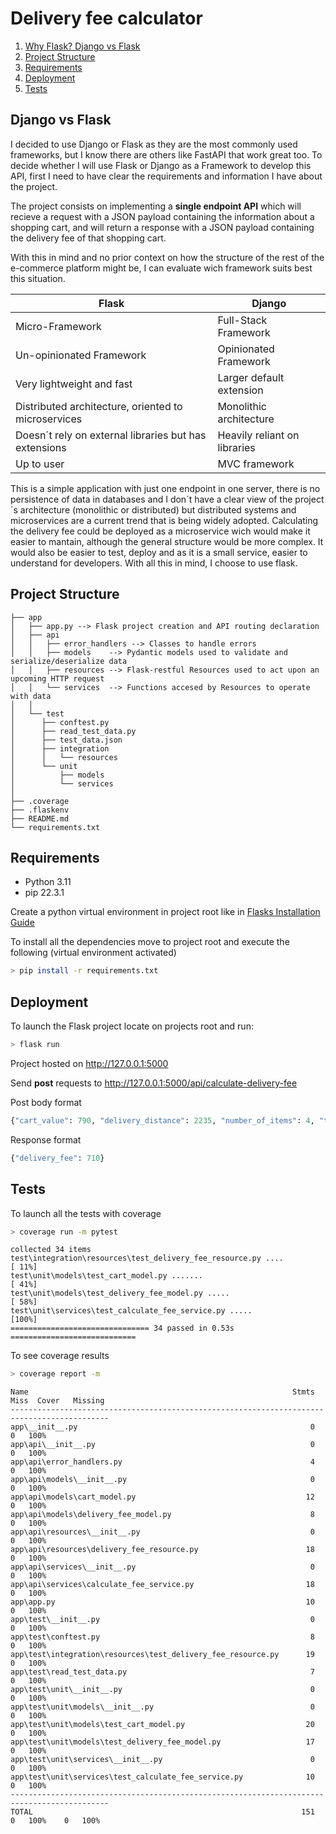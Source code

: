 # Delivery fee calculator <!-- API omit in toc -->
1. [Why Flask? Django vs Flask](#django-vs-flask)
2. [Project Structure](#project-structure)
3. [Requirements](#requirements)
4. [Deployment](#deployment)
5. [Tests](#tests)
   
## Django vs Flask

I decided to use Django or Flask as they are the most commonly used frameworks, but I know there are others like FastAPI that work great too.
To decide whether I will use Flask or Django as a Framework to develop this API, first I need to have clear the requirements and information I have about the project. 

The project consists on implementing a **single endpoint API** which will recieve a request with a JSON payload containing the information about a shopping cart, and will return a response with a JSON payload containing the delivery fee of that shopping cart.

With this in mind and no prior context on how the structure of the rest of the e-commerce platform might be, I can evaluate wich framework suits best this situation.


| Flask                                                     | Django                         |
| ----------------------------------------------------------|--------------------------------|
| Micro-Framework                                           | Full-Stack Framework           |
| Un-opinionated Framework                                  | Opinionated Framework          |
| Very lightweight and fast                                 | Larger default extension       |
| Distributed architecture, oriented to microservices       | Monolithic architecture        |
| Doesn´t rely on external libraries but has extensions     | Heavily reliant on libraries   |
| Up to user                                                | MVC framework                  |


This is a simple application with just one endpoint in one server, there is no persistence of data in databases and I don´t have a clear view of the project´s architecture (monolithic or distributed) but distributed systems and microservices are a current trend that is being widely adopted. Calculating the delivery fee could be deployed as a microservice wich would make it easier to mantain, although the general structure would be more complex. It would also be easier to test, deploy and as it is a small service, easier to understand for developers. With all this in mind, I choose to use flask.


## Project Structure

```
├── app
│   ├── app.py --> Flask project creation and API routing declaration
│   ├── api
│   │   ├── error_handlers --> Classes to handle errors
│   │   ├── models    --> Pydantic models used to validate and serialize/deserialize data
│   │   ├── resources --> Flask-restful Resources used to act upon an upcoming HTTP request
│   │   └── services  --> Functions accesed by Resources to operate with data
│   │
│   └── test
│      ├── conftest.py
│      ├── read_test_data.py
│      ├── test_data.json
│      ├── integration
│      │   └── resources
│      └── unit
│          ├── models
│          └── services
│
├── .coverage
├── .flaskenv
├── README.md
└── requirements.txt
```

## Requirements

- Python 3.11
- pip 22.3.1

Create a python virtual environment in project root like in [Flasks Installation Guide](https://flask.palletsprojects.com/en/2.2.x/installation/)

To install all the dependencies move to project root and execute the following (virtual environment activated)
```bash
> pip install -r requirements.txt
```

## Deployment


To launch the Flask project locate on projects root and run:
```bash
> flask run
```
Project hosted on http://127.0.0.1:5000

Send **post** requests to http://127.0.0.1:5000/api/calculate-delivery-fee

Post body format
```python
{"cart_value": 790, "delivery_distance": 2235, "number_of_items": 4, "time": "2021-10-12T13:00:00Z"}
```
Response format
```python
{"delivery_fee": 710}
```

## Tests
To launch all the tests with coverage
```bash 
> coverage run -m pytest
```
```
collected 34 items                             
test\integration\resources\test_delivery_fee_resource.py ....            [ 11%]
test\unit\models\test_cart_model.py .......                              [ 41%]
test\unit\models\test_delivery_fee_model.py .....                        [ 58%]
test\unit\services\test_calculate_fee_service.py .....                   [100%]
=============================== 34 passed in 0.53s ============================
```
To see coverage results
```bash
> coverage report -m
```
```
Name                                                           Stmts   Miss  Cover   Missing
--------------------------------------------------------------------------------------------
app\__init__.py                                                    0      0   100%
app\api\__init__.py                                                0      0   100%
app\api\error_handlers.py                                          4      0   100%
app\api\models\__init__.py                                         0      0   100%
app\api\models\cart_model.py                                      12      0   100%
app\api\models\delivery_fee_model.py                               8      0   100%
app\api\resources\__init__.py                                      0      0   100%
app\api\resources\delivery_fee_resource.py                        18      0   100%
app\api\services\__init__.py                                       0      0   100%
app\api\services\calculate_fee_service.py                         18      0   100%
app\app.py                                                        10      0   100%
app\test\__init__.py                                               0      0   100%
app\test\conftest.py                                               8      0   100%
app\test\integration\resources\test_delivery_fee_resource.py      19      0   100%
app\test\read_test_data.py                                         7      0   100%
app\test\unit\__init__.py                                          0      0   100%
app\test\unit\models\__init__.py                                   0      0   100%
app\test\unit\models\test_cart_model.py                           20      0   100%
app\test\unit\models\test_delivery_fee_model.py                   17      0   100%
app\test\unit\services\__init__.py                                 0      0   100%
app\test\unit\services\test_calculate_fee_service.py              10      0   100%
--------------------------------------------------------------------------------------------
TOTAL                                                            151      0   100%    0   100%
```
